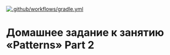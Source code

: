 [![.github/workflows/gradle.yml](https://github.com/MaxAcrata/Pattern2.4/actions/workflows/gradle.yml/badge.svg)](https://github.com/MaxAcrata/Pattern2.4/actions/workflows/gradle.yml)
# Домашнее задание к занятию «Patterns» Part 2
